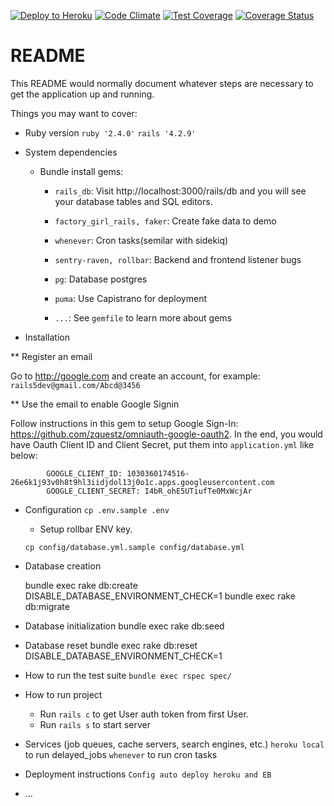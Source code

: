 [![Deploy to Heroku](https://www.herokucdn.com/deploy/button.png)](https://heroku.com/deploy)
[![Code Climate](https://codeclimate.com/github/GoldenOwlAsia/rails5_template/badges/gpa.svg)](https://codeclimate.com/github/GoldenOwlAsia/rails5_template)
[![Test Coverage](https://codeclimate.com/github/GoldenOwlAsia/rails5_template/badges/coverage.svg)](https://codeclimate.com/github/GoldenOwlAsia/rails5_template/badges/coverage.svg)
[![Coverage Status](https://coveralls.io/repos/github/GoldenOwlAsia/rails_template/badge.svg?branch=coverall)](https://coveralls.io/github/GoldenOwlAsia/rails_template?branch=coverall)
# README

This README would normally document whatever steps are necessary to get the
application up and running.

Things you may want to cover:

* Ruby version
  `ruby '2.4.0'`
  `rails '4.2.9'`

* System dependencies
    * Bundle install gems:
        * `rails_db`: Visit http://localhost:3000/rails/db and you will see your database tables and SQL editors.

        * `factory_girl_rails, faker`: Create fake data to demo

        * `whenever`: Cron tasks(semilar with sidekiq)

        * `sentry-raven, rollbar`: Backend and frontend listener bugs

        * `pg`: Database postgres

        * `puma`: Use Capistrano for deployment

        * `...`: See `gemfile` to learn more about gems

* Installation

** Register an email

Go to http://google.com and create an account, for example: `rails5dev@gmail.com/Abcd@3456`

** Use the email to enable Google Signin

Follow instructions in this gem to setup Google Sign-In: https://github.com/zquestz/omniauth-google-oauth2. In the end, you would have Oauth Client ID and Client Secret, put them into `application.yml` like below:
````
        GOOGLE_CLIENT_ID: 1030360174516-26e6k1j93v0h8t9hl3iidjdol13j0o1c.apps.googleusercontent.com
        GOOGLE_CLIENT_SECRET: I4bR_ohE5UTiufTe0MxWcjAr
````

* Configuration
    `cp .env.sample .env`

    - Setup rollbar ENV key.

    `cp config/database.yml.sample config/database.yml`


* Database creation

    bundle exec rake db:create DISABLE_DATABASE_ENVIRONMENT_CHECK=1
    bundle exec rake db:migrate

* Database initialization
    bundle exec rake db:seed

* Database reset
    bundle exec rake db:reset DISABLE_DATABASE_ENVIRONMENT_CHECK=1

* How to run the test suite
    `bundle exec rspec spec/`

* How to run project
    * Run `rails c` to get User auth token from first User.
    * Run `rails s` to start server

* Services (job queues, cache servers, search engines, etc.)
    `heroku local` to run delayed_jobs
    `whenever` to run cron tasks

* Deployment instructions
    `Config auto deploy heroku and EB`
* ...
